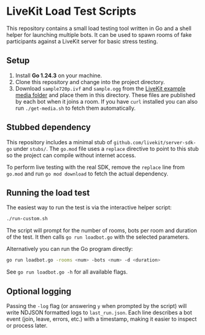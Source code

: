 # LiveKit Load Test Scripts

This repository contains a small load testing tool written in Go and a shell
helper for launching multiple bots. It can be used to spawn rooms of fake
participants against a LiveKit server for basic stress testing.

## Setup

1. Install **Go 1.24.3** on your machine.
2. Clone this repository and change into the project directory.
3. Download `sample720p.ivf` and `sample.ogg` from the [LiveKit example
   media folder](https://github.com/livekit/client-sdk-js/tree/main/examples/media)
   and place them in this directory. These files are published by each bot when
   it joins a room.
   If you have `curl` installed you can also run `./get-media.sh` to fetch them
   automatically.

## Stubbed dependency

This repository includes a minimal stub of `github.com/livekit/server-sdk-go`
under `stubs/`. The `go.mod` file uses a `replace` directive to point to this
stub so the project can compile without internet access.

To perform live testing with the real SDK, remove the `replace` line from
`go.mod` and run `go mod download` to fetch the actual dependency.

## Running the load test

The easiest way to run the test is via the interactive helper script:

```bash
./run-custom.sh
```

The script will prompt for the number of rooms, bots per room and duration of
the test. It then calls `go run loadbot.go` with the selected parameters.

Alternatively you can run the Go program directly:

```bash
go run loadbot.go -rooms <num> -bots <num> -d <duration>
```

See `go run loadbot.go -h` for all available flags.

## Optional logging

Passing the `-log` flag (or answering `y` when prompted by the script) will
write NDJSON formatted logs to `last_run.json`. Each line describes a bot event
(join, leave, errors, etc.) with a timestamp, making it easier to inspect or
process later.
